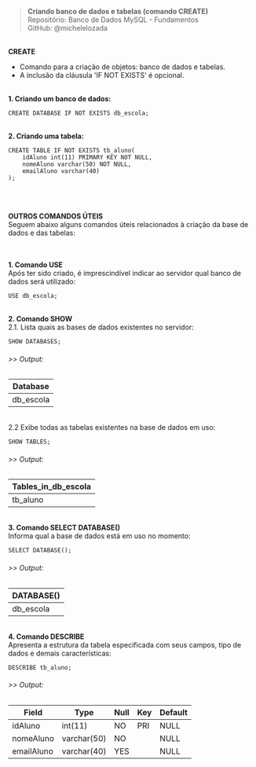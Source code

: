 > **Criando banco de dados e tabelas (comando CREATE)**     
> Repositório: Banco de Dados MySQL - Fundamentos  
> GitHub: @michelelozada
&nbsp;
     
&nbsp;     
**CREATE**  
* Comando para a criação de objetos: banco de dados e tabelas.
* A inclusão da cláusula 'IF NOT EXISTS' é opcional.
&nbsp;
     
&nbsp;    
**1. Criando um banco de dados:**
```
CREATE DATABASE IF NOT EXISTS db_escola;
```
&nbsp;
&nbsp;    
**2. Criando uma tabela:**
```
CREATE TABLE IF NOT EXISTS tb_aluno(
	idAluno int(11) PRIMARY KEY NOT NULL,
	nomeAluno varchar(50) NOT NULL,
	emailAluno varchar(40) 
);
```
&nbsp;
     
&nbsp;   
**OUTROS COMANDOS ÚTEIS**  
Seguem abaixo alguns comandos úteis relacionados à criação da base de dados e das tabelas:  
&nbsp;
     
&nbsp;   
**1. Comando USE**  
Após ter sido criado, é imprescindível indicar ao servidor qual banco de dados será utilizado:    
```
USE db_escola;
```
&nbsp;
&nbsp;  
**2. Comando SHOW**  
2.1. Lista quais as bases de dados existentes no servidor:        
```
SHOW DATABASES;
```
###### >> Output:  
| Database  |
| ------    |
| db_escola | 

&nbsp;
&nbsp;  
2.2 Exibe todas as tabelas existentes na base de dados em uso:     
```
SHOW TABLES;
```
###### >> Output:  
| Tables_in_db_escola  |
| ------    		   |
| tb_aluno             | 

&nbsp;
&nbsp;  
**3. Comando SELECT DATABASE()**  
Informa qual a base de dados está em uso no momento:    
```
SELECT DATABASE();
```
###### >> Output:  
| DATABASE()  |
| ------      |
| db_escola   | 

&nbsp;
&nbsp;  
**4. Comando DESCRIBE**  
Apresenta a estrutura da tabela especificada com seus campos, tipo de dados e demais características: 
```
DESCRIBE tb_aluno;
```
###### >> Output:  
| Field  | Type | Null | Key  | Default |
| -----  | ---- | ---- | ---- | ----    |
| idAluno	  | int(11)	   | NO  | PRI | NULL |	
| nomeAluno   | varchar(50) | NO  |    | NULL |			
| emailAluno  | varchar(40) | YES |	   | NULL |		
